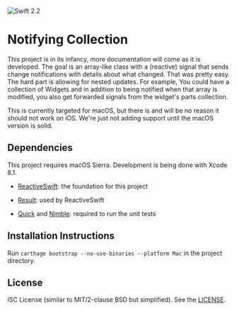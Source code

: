 ![Swift 2.2](https://img.shields.io/badge/Swift-3.0.1-brightgreen.svg?style=plastic)

# Notifying Collection

This project is in its infancy, more documentation will come as it is developed. The goal is an array-like class with a (reactive) signal that sends change notifications with details about what changed. That was pretty easy. The hard part is allowing for nested updates. For example, You could have a collection of Widgets and in addition to being notified when that array is modified, you also get forwarded signals from the widget's parts collection.

This is currently targeted for macOS, but there is and will be no reason it should not work on iOS. We're just not adding support until the macOS version is solid.

## Dependencies

This project requires macOS Sierra. Development is being done with Xcode 8.1.

* [ReactiveSwift](https://github.com/ReactiveCocoa/ReactiveSwift): the foundation for this project

* [Result](https://github.com/antitypical/Result): used by ReactiveSwift

* [Quick](https://github.com/Quick/Quick) and [Nimble](https://github.com/Quick/Nimble): required to run the unit tests

## Installation Instructions

Run `carthage bootstrap --no-use-binaries --platform Mac` in the project directory. 

## License

ISC License (similar to MIT/2-clause BSD but simplified). See the [LICENSE](LICENSE.md).
